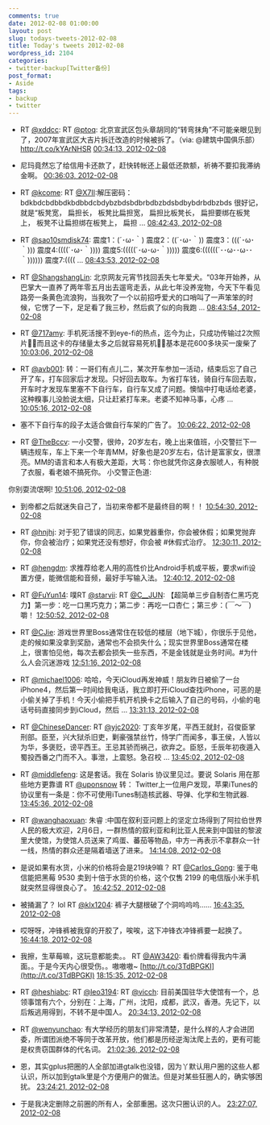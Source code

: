 ```yaml
---
comments: true
date: 2012-02-08 01:00:00
layout: post
slug: todays-tweets-2012-02-08
title: Today's tweets 2012-02-08
wordpress_id: 2104
categories:
- twitter-backup[Twitter备份]
post_format:
- Aside
tags:
- backup
- twitter
---
```





  * RT [@xddcc](http://twitter.com/xddcc): RT [@ptoq](http://twitter.com/ptoq): 北京宣武区包头章胡同的“转弯抹角”不可能亲眼见到了，2007年宣武区大吉片拆迁改造的时候被拆了。（via: @建筑中国俱乐部）http://t.co/kYArNHSR [00:34:13, 2012-02-08](http://twitter.com/gfrog/statuses/166922722780254209)





  * 尼玛竟然忘了给信用卡还款了，赶快转帐还上最低还款额，祈祷不要扣我滞纳金啊。 [00:36:03, 2012-02-08](http://twitter.com/gfrog/statuses/166923186032750593)





  * RT [@kcome](http://twitter.com/kcome): RT [@X7II](http://twitter.com/X7II):解压密码：bdkbdcbdbbdkbdbbdcbdybzbdsbdbrbdbzbdsbdbybdrbdbzbds
很好记，就是“板凳宽， 扁担长， 板凳比扁担宽， 扁担比板凳长， 扁担要绑在板凳上， 板凳不让扁担绑在板凳上， 扁担 ... [08:42:43, 2012-02-08](http://twitter.com/gfrog/statuses/167045659889905665)





  * RT [@sao10smdisk74](http://twitter.com/sao10smdisk74): 震度1：(´･ω･｀)
震度2：((´･ω･｀))
震度3：(((´･ω･｀)))
震度4:((((´･ω･｀))))
震度5:(((((´･ω･ω･｀)))))
震度6:((((((´･･ω･･ω･･｀))))))
震度7:(((( ... [08:43:53, 2012-02-08](http://twitter.com/gfrog/statuses/167045953617010689)





  * RT [@ShangshangLin](http://twitter.com/ShangshangLin): 北京网友元宵节找回丢失七年爱犬。“03年开始养，从巴掌大一直养了两年零五月出去遛弯走丢，从此七年没养宠物，今天下午看见路旁一条黄色流浪狗，当我吹了一个以前招呼爱犬的口哨叫了一声笨笨的时候，它愣了一下，足足看了我三秒，然后疯了似的向我跑 ... [08:43:54, 2012-02-08](http://twitter.com/gfrog/statuses/167045956175532032)





  * RT [@717amy](http://twitter.com/717amy): 手机死活搜不到eye-fi的热点，迄今为止，只成功传输过2次照片而且这卡的存储量太多之后就容易死机基本是花600多块买一废柴了 [10:03:06, 2012-02-08](http://twitter.com/gfrog/statuses/167065887122264064)





  * RT [@avb001](http://twitter.com/avb001): 转：一哥们有点儿二，某次开车参加一活动，结束后忘了自己开了车，打车回家后才发现。只好回去取车。为省打车钱，骑自行车回去取，开车时才发现车里塞不下自行车，自行车又成了问题。懊恼中打电话给老婆，这种糗事儿没脸说太细，只让赶紧打车来。老婆不知神马事，心疼 ... [10:05:16, 2012-02-08](http://twitter.com/gfrog/statuses/167066434202107905)





  * 塞不下自行车的段子太适合做自行车架的广告了。 [10:06:22, 2012-02-08](http://twitter.com/gfrog/statuses/167066709159714817)





  * RT [@TheBccv](http://twitter.com/TheBccv): 一小交警，很帅，20岁左右，晚上出来值班，小交警拦下一辆违规车，车上下来一个年青MM，好象也是20岁左右，估计是富家女，很漂亮。MM的语言和本人有极大差距，大骂：你也就凭你这身衣服唬人，有种脱了衣服，看老娘不搞死你。
小交警正色道:

你别耍流氓啊! [10:51:06, 2012-02-08](http://twitter.com/gfrog/statuses/167077969674768386)





  * 到帝都之后就迷失自己了，当初来帝都不是最终目的啊！！ [10:54:30, 2012-02-08](http://twitter.com/gfrog/statuses/167078825635753984)





  * RT [@hnjhj](http://twitter.com/hnjhj): 对于犯了错误的同志，如果党器重你，你会被休假；如果党抛弃你，你会被治疗；如果党还没有想好，你会被 #休假式治疗。 [12:30:11, 2012-02-08](http://twitter.com/gfrog/statuses/167102904040300545)





  * RT [@hengdm](http://twitter.com/hengdm): 求推荐给老人用的高性价比Android手机或平板，要求wifi设置方便，能微信能和音频，最好手写输入法。 [12:40:12, 2012-02-08](http://twitter.com/gfrog/statuses/167105425156743169)





  * RT [@FuYun14](http://twitter.com/FuYun14): 噗RT [@starvii](http://twitter.com/starvii): RT [@C__JUN](http://twitter.com/C__JUN): 【超简单三步自制杏仁黑巧克力】第一步：吃一口黑巧克力；第二步：再吃一口杏仁；第三步：(￣～￣) 嚼！ [12:50:52, 2012-02-08](http://twitter.com/gfrog/statuses/167108107607097345)





  * RT [@CJie](http://twitter.com/CJie): 游戏世界里Boss通常住在较低的楼层（地下城），你很乐于见他，走的候如果没拿到奖励，通常也不会损失什么；现实世界里Boss通常在楼上，很害怕见他，每次去都会损失一些东西，不是金钱就是业务时间。#为什么人会沉迷游戏 [12:51:16, 2012-02-08](http://twitter.com/gfrog/statuses/167108209310576640)





  * RT [@michael1006](http://twitter.com/michael1006): 哈哈，今天iCloud再发神威！朋友昨日被偷了一台iPhone4，然后第一时间给我电话，我立即打开iCloud查找iPhone，可恶的是小偷关掉了手机！今天小偷把手机开机换卡之后输入了自己的号码，小偷的电话号码直接同步到iCloud，然后 ... [13:31:13, 2012-02-08](http://twitter.com/gfrog/statuses/167118265070526464)





  * RT [@ChineseDancer](http://twitter.com/ChineseDancer): RT [@yjc2020](http://twitter.com/yjc2020): 丁亥年岁尾，平西王就封，召俊臣掌刑部。臣至，兴大狱杀旧吏，剿豪强禁丝竹，恃学广而闻多，事王侯，人皆以为华，多褒贬，谤平西王。王忌其骄而祸己，欲弃之。臣怒，壬辰年初夜遁入蜀投西番之门而不入。事泄，上震怒。急召校 ... [13:45:02, 2012-02-08](http://twitter.com/gfrog/statuses/167121740940587008)





  * RT [@middlefeng](http://twitter.com/middlefeng): 这是套话。我在 Solaris 协议里见过。要说 Solaris 用在那些地方更靠谱 RT [@uponsnow](http://twitter.com/uponsnow) 转： Twitter上一位用户发现，苹果iTunes的协议里有一条是：你不可使用iTunes制造核武器、导弹、化学和生物武器. [13:45:36, 2012-02-08](http://twitter.com/gfrog/statuses/167121880870961153)





  * RT [@wanghaoxuan](http://twitter.com/wanghaoxuan): 朱睿 :中国在叙利亚问题上的坚定立场得到了阿拉伯世界人民的极大欢迎，2月6日，一群热情的叙利亚和利比亚人民来到中国驻的黎波里大使馆，为使馆人员送来了鸡蛋、蕃茄等物品，中方一再表示不拿群众一针一线，热情的群众还是隔着墙送了进来。 [14:14:08, 2012-02-08](http://twitter.com/gfrog/statuses/167129064023396352)





  * 是说如果有水货，小米的价格将会是219块9嘛？ RT [@Carlos_Gong](http://twitter.com/Carlos_Gong): 鉴于电信能把黑莓 9530 卖到十倍于水货的价格，这个仅售 2199 的电信版小米手机就突然显得很良心了。 [16:42:52, 2012-02-08](http://twitter.com/gfrog/statuses/167166493249908737)





  * 被捅漏了？ lol RT [@klx1204](http://twitter.com/klx1204): 裤子大腿根破了个洞呜呜呜…… [16:43:35, 2012-02-08](http://twitter.com/gfrog/statuses/167166673407836160)





  * 哎呀呀，冲锋裤被我穿的开胶了，唉唉，这下冲锋衣冲锋裤要一起换了。 [16:44:18, 2012-02-08](http://twitter.com/gfrog/statuses/167166853108596737)





  * 我擦，生草莓嘛，这玩意都能卖。。 RT [@AW3420](http://twitter.com/AW3420): 看价牌看得我内牛满面。。于是今天内心很受伤。。嗷嗷嗷~ [http://t.co/3TdBPGKI](http://t.co/3TdBPGKI) [18:15:35, 2012-02-08](http://twitter.com/gfrog/statuses/167189825168998401)





  * RT [@heshiabc](http://twitter.com/heshiabc): RT [@leo3194](http://twitter.com/leo3194): RT [@vicch](http://twitter.com/vicch): 目前美国驻华大使馆有一个，总领事馆有六个，分别在：上海，广州，沈阳，成都，武汉，香港。先记下，以后叛逃用得到，不转不是中国人。 [20:34:13, 2012-02-08](http://twitter.com/gfrog/statuses/167224716443127808)





  * RT [@wenyunchao](http://twitter.com/wenyunchao): 有大学经历的朋友们非常清楚，是什么样的人才会进团委，所谓团派绝不等同于改革开放，他们都是历经逆淘汰爬上去的，更有可能是权贵窃国群体的代名词。 [21:02:36, 2012-02-08](http://twitter.com/gfrog/statuses/167231856947896320)





  * 恩，其实gplus把圈的人全部加进gtalk也没错，因为丫默认用户圈的这些人都认识，所以加到gtalk里是个方便用户的做法。但是对某些狂圈人的，确实够困扰。 [23:24:21, 2012-02-08](http://twitter.com/gfrog/statuses/167267531009175552)





  * 于是我决定删除之前圈的所有人，全部重圈。这次只圈认识的人。 [23:27:07, 2012-02-08](http://twitter.com/gfrog/statuses/167268224747044865)




